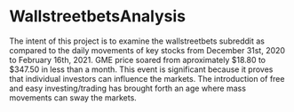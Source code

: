 # WallstreetbetsAnalysis


The intent of this project is to examine the wallstreetbets subreddit as compared to the daily movements of key stocks from December 31st, 2020 to February 16th, 2021. GME price soared from aproximately $18.80 to $347.50 in less than a month. This event is significant because it proves that individual investors can influence the markets. The introduction of free and easy investing/trading has brought forth an age where mass movements can sway the markets. 
